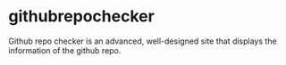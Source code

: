 # githubrepochecker
Github repo checker is an advanced, well-designed site that displays the information of the github repo.
